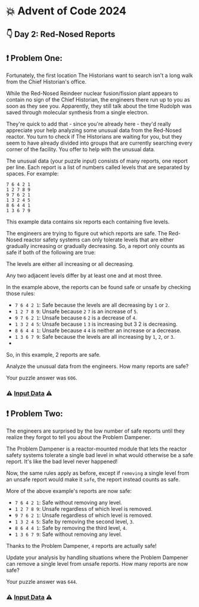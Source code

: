 # 💥 Advent of Code 2024

## 👇 Day 2: Red-Nosed Reports

❗ Problem One:
---
Fortunately, the first location The Historians want to search isn't a long walk from the Chief Historian's office.

While the Red-Nosed Reindeer nuclear fusion/fission plant appears to contain no sign of the Chief Historian, the engineers there run up to you as soon as they see you. Apparently, they still talk about the time Rudolph was saved through molecular synthesis from a single electron.

They're quick to add that - since you're already here - they'd really appreciate your help analyzing some unusual data from the Red-Nosed reactor. You turn to check if The Historians are waiting for you, but they seem to have already divided into groups that are currently searching every corner of the facility. You offer to help with the unusual data.

The unusual data (your puzzle input) consists of many reports, one report per line. Each report is a list of numbers called levels that are separated by spaces. For example:
```
7 6 4 2 1
1 2 7 8 9
9 7 6 2 1
1 3 2 4 5
8 6 4 4 1
1 3 6 7 9
```
This example data contains six reports each containing five levels.

The engineers are trying to figure out which reports are safe. The Red-Nosed reactor safety systems can only tolerate levels that are either gradually increasing or gradually decreasing. So, a report only counts as safe if both of the following are true:

The levels are either all increasing or all decreasing.

Any two adjacent levels differ by at least one and at most three.

In the example above, the reports can be found safe or unsafe by checking those rules:

* `7 6 4 2 1`: Safe because the levels are all decreasing by `1` or `2`.
* `1 2 7 8 9`: Unsafe because `2` `7` is an increase of `5`.
* `9 7 6 2 1`: Unsafe because `6` `2` is a decrease of `4`.
* `1 3 2 4 5`: Unsafe because `1` `3` is increasing but 3 2 is decreasing.
* `8 6 4 4 1`: Unsafe because `4` `4` is neither an increase or a decrease.
* `1 3 6 7 9`: Safe because the levels are all increasing by `1`, `2`, or `3`.
* 
So, in this example, 2 reports are safe.

Analyze the unusual data from the engineers. How many reports are safe?

Your puzzle answer was `606`.

### ⚠️ [Input Data](inputData.txt) ⚠️

❗ Problem Two:
---

The engineers are surprised by the low number of safe reports until they realize they forgot to tell you about the Problem Dampener.

The Problem Dampener is a reactor-mounted module that lets the reactor safety systems tolerate a single bad level in what would otherwise be a safe report. It's like the bad level never happened!

Now, the same rules apply as before, except if `removing` a single level from an unsafe report would make it `safe`, the report instead counts as safe.

More of the above example's reports are now safe:

* `7 6 4 2 1`: Safe without removing any level.
* `1 2 7 8 9`: Unsafe regardless of which level is removed.
* `9 7 6 2 1`: Unsafe regardless of which level is removed.
* `1 3 2 4 5`: Safe by removing the second level, `3`.
* `8 6 4 4 1`: Safe by removing the third level, `4`.
* `1 3 6 7 9`: Safe without removing any level.

Thanks to the Problem Dampener, `4` reports are actually safe!

Update your analysis by handling situations where the Problem Dampener can remove a single level from unsafe reports. How many reports are now safe?

Your puzzle answer was `644`.

### ⚠️ [Input Data](inputData.txt) ⚠️
